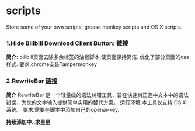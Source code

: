 # scripts
Store some of your own scripts, grease monkey scripts and OS X scripts.

### 1.Hide Bilibili Download Client Button: [链接](https://greasyfork.org/en/scripts/531801-hide-bilibili-download-client-button)
**简介:**
bilibili页面去除多余标签的油猴脚本,使页面保持简洁.
优化了部分页面的css样式.
要求:chrome安装Tampermonkey

### 2.RewriteBar [链接](https://github.com/qingfengsuiyu/RewriteBar-scripts)
**简介**
RewriteBar 是一个轻量级的语法纠错工具，旨在快速纠正选中文本中的语法错误，为您的文字输入提供简单实用的替代方案。
运行环境:本工具仅支持 OS X 系统。
要求:需要在脚本中添加自己的openai-key.

**持续添加中..求星星** 
